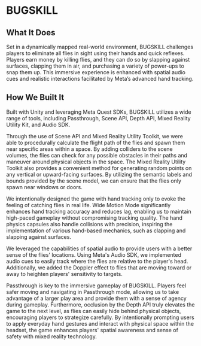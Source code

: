 # BUGSKILL

## What It Does
Set in a dynamically mapped real-world environment, BUGSKILL challenges players to eliminate all flies in sight using their hands and quick reflexes. Players earn money by killing flies, and they can do so by slapping against surfaces, clapping them in air, and purchasing a variety of power-ups to snap them up. This immersive experience is enhanced with spatial audio cues and realistic interactions facilitated by Meta’s advanced hand tracking.

## How We Built It
Built with Unity and leveraging Meta Quest SDKs, BUGSKILL utilizes a wide range of tools, including Passthrough, Scene API, Depth API, Mixed Reality Utility Kit, and Audio SDK.

Through the use of Scene API and Mixed Reality Utility Toolkit, we were able to procedurally calculate the flight path of the flies and spawn them near specific areas within a space. By adding colliders to the scene volumes, the flies can check for any possible obstacles in their paths and maneuver around physical objects in the space. The Mixed Reality Utility Toolkit also provides a convenient method for generating random points on any vertical or upward-facing surfaces. By utilizing the semantic labels and bounds provided by the scene model, we can ensure that the flies only spawn near windows or doors.

We intentionally designed the game with hand tracking only to evoke the feeling of catching flies in real life. Wide Motion Mode significantly enhances hand tracking accuracy and reduces lag, enabling us to maintain high-paced gameplay without compromising tracking quality. The hand physics capsules also handle collisions with precision, inspiring the implementation of various hand-based mechanics, such as clapping and slapping against surfaces.

We leveraged the capabilities of spatial audio to provide users with a better sense of the flies' locations. Using Meta's Audio SDK, we implemented audio cues to easily track where the flies are relative to the player's head. Additionally, we added the Doppler effect to flies that are moving toward or away to heighten players' sensitivity to targets.

Passthrough is key to the immersive gameplay of BUGSKILL. Players feel safer moving and navigating in Passthrough mode, allowing us to take advantage of a larger play area and provide them with a sense of agency during gameplay. Furthermore, occlusion by the Depth API truly elevates the game to the next level, as flies can easily hide behind physical objects, encouraging players to strategize carefully. By intentionally prompting users to apply everyday hand gestures and interact with physical space within the headset, the game enhances players' spatial awareness and sense of safety with mixed reality technology.

